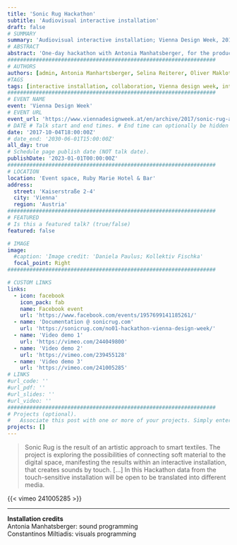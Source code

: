 ```yaml
---
title: 'Sonic Rug Hackathon'
subtitle: 'Audiovisual interactive installation'
draft: false
# SUMMARY
summary: 'Audiovisual interactive installation; Vienna Design Week, 2017.'
# ABSTRACT 
abstract: 'One-day hackathon with Antonia Manhatsberger, for the production of an interactive audiovisual installation  for the *Sonic Rug* developed by Selina Reiterer and Oliver Maklott.'
##################################################################
# AUTHORS 
authors: [admin, Antonia Manhartsberger, Selina Reiterer, Oliver Maklott]
#TAGS
tags: [interactive installation, collaboration, Vienna design week, interactive textiles, exhibition]
##################################################################
# EVENT NAME 
event: 'Vienna Design Week'
# EVENT URL 
event_url: 'https://www.viennadesignweek.at/en/archive/2017/sonic-rug-a-frequency-modulating-textile-interface/'
# DATE # Talk start and end times. # End time can optionally be hidden by prefixing the line with `#`.
date: '2017-10-04T18:00:00Z'
# date_end: '2030-06-01T15:00:00Z'
all_day: true
# Schedule page publish date (NOT talk date).
publishDate: '2023-01-01T00:00:00Z'
##################################################################
# LOCATION 
location: 'Event space, Ruby Marie Hotel & Bar'
address:
  street: 'Kaiserstraße 2-4'
  city: 'Vienna'
  region: 'Austria'
##################################################################
# FEATURED
# Is this a featured talk? (true/false)
featured: false

# IMAGE 
image:
  #caption: 'Image credit: 'Daniela Paulus; Kollektiv Fischka'
  focal_point: Right
##################################################################

# CUSTOM LINKS 
links:
  - icon: facebook
    icon_pack: fab
    name: Facebook event
    url: 'https://www.facebook.com/events/1957699141185261/'
  - name: 'Documentation @ sonicrug.com'
    url: 'https://sonicrug.com/no01-hackathon-vienna-design-week/'
  - name: 'Video demo 1'
    url: 'https://vimeo.com/244049800'
  - name: 'Video demo 2'
    url: 'https://vimeo.com/239455128'  
  - name: 'Video demo 3'
    url: 'https://vimeo.com/241005285'
# LINKS 
#url_code: ''
#url_pdf: ''
#url_slides: ''
#url_video: ''
##################################################################
# Projects (optional).
#   Associate this post with one or more of your projects. Simply enter your project's folder or file name without extension. Otherwise, set `projects = []`.
projects: []
---
```



> Sonic Rug is the result of an artistic approach to smart textiles. The project is exploring the possibilities of connecting soft material to the digital space, manifesting the results within an interactive installation, that creates sounds by touch.
> [...] In this Hackathon data from the touch-sensitive installation will be open to be translated into different media. 

{{< vimeo 241005285 >}}

---

**Installation credits**  
Antonia Manhatsberger: sound programming  
Constantinos Miltiadis: visuals  programming